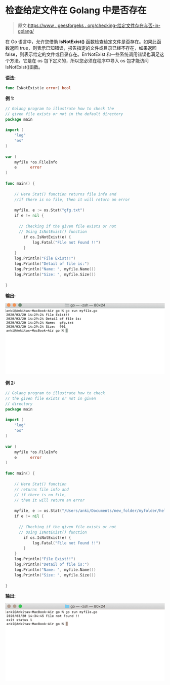 # 检查给定文件在 Golang 中是否存在

> 原文:[https://www . geesforgeks . org/checking-给定文件存在与否-in-golang/](https://www.geeksforgeeks.org/checking-the-given-file-exists-or-not-in-golang/)

在 Go 语言中，允许您借助 **IsNotExist()** 函数检查给定文件是否存在。如果此函数返回 true，则表示已知错误，报告指定的文件或目录已经不存在，如果返回 false，则表示给定的文件或目录存在。ErrNotExist 和一些系统调用错误也满足这个方法。它是在 os 包下定义的，所以您必须在程序中导入 os 包才能访问 IsNotExist()函数。

**语法:**

```go
func IsNotExist(e error) bool
```

**例 1:**

```go
// Golang program to illustrate how to check the
// given file exists or not in the default directory
package main

import (
    "log"
    "os"
)

var (
    myfile *os.FileInfo
    e      error
)

func main() {

    // Here Stat() function returns file info and 
    //if there is no file, then it will return an error

    myfile, e := os.Stat("gfg.txt")
    if e != nil {

      // Checking if the given file exists or not
      // Using IsNotExist() function
        if os.IsNotExist(e) {
            log.Fatal("File not Found !!")
        }
    }
    log.Println("File Exist!!")
    log.Println("Detail of file is:")
    log.Println("Name: ", myfile.Name())
    log.Println("Size: ", myfile.Size())

}
```

**输出:**

![Checking the Given File Exists or Not in Golang](img/050c14fa0ee7d43e34585523b30e1016.png)

**例 2:**

```go
// Golang program to illustrate how to check
// the given file exists or not in given 
// directory
package main

import (
    "log"
    "os"
)

var (
    myfile *os.FileInfo
    e      error
)

func main() {

    // Here Stat() function 
    // returns file info and 
    // if there is no file, 
    // then it will return an error

    myfile, e := os.Stat("/Users/anki/Documents/new_folder/myfolder/hello.txt")
    if e != nil {

      // Checking if the given file exists or not
      // Using IsNotExist() function
        if os.IsNotExist(e) {
            log.Fatal("File not Found !!")
        }
    }
    log.Println("File Exist!!")
    log.Println("Detail of file is:")
    log.Println("Name: ", myfile.Name())
    log.Println("Size: ", myfile.Size())

}
```

**输出:**

![Checking the Given File Exists or Not in Golang](img/9d254f578f3060bac444ef9ea5ad7666.png)